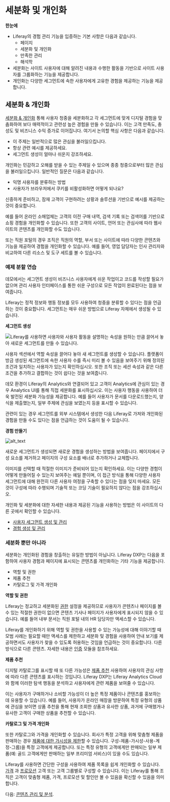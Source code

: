# 세분화 및 개인화

**한눈에**

* Liferay의 경험 관리 기능을 입증하는 기본 사항은 다음과 같습니다.
  * 페이지
  * 세분화 및 개인화
  * 만족한 관리
  * 해석학
* 세분화는 사이트 사용자에 대해 알려진 내용과 수행한 활동을 기반으로 사이트 사용자를 그룹화하는 기능을 제공합니다.
* 개인화는 다양한 세그먼트에 속한 사용자에게 고유한 경험을 제공하는 기능을 제공합니다.

## 세분화 & 개인화

[세분화 & 개인화](https://learn.liferay.com/web/guest/w/dxp/site-building/personalizing-site-experience) 통해 사용자 청중을 세분화하고 각 세그먼트에 맞게 디지털 경험을 맞춤화하여 보다 매력적이고 관련성 높은 경험을 만들 수 있습니다. 이는 고객 만족도, 충성도 및 비즈니스 수익 증가로 이어집니다. 여기서 논의할 핵심 사항은 다음과 같습니다.

* 이 주제는 일반적으로 많은 관심을 불러일으킵니다.
* 항상 관련 예시를 제공하세요.
* 세그먼트 생성이 얼마나 쉬운지 강조하세요.

개인화는 민감하고 오해를 받을 수 있는 주제일 수 있으며 종종 청중으로부터 많은 관심을 불러일으킵니다. 일반적인 질문은 다음과 같습니다.

* 익명 사용자를 분류하는 방법
* 사용자가 브라우저에서 쿠키를 비활성화하면 어떻게 되나요?

신중하게 준비하고, 잠재 고객이 구현하려는 상황과 솔루션을 기반으로 예시를 제공하는 것이 중요합니다.

예를 들어 온라인 소매업체는 고객의 이전 구매 내역, 검색 기록 또는 검색어를 기반으로 쇼핑 경험을 개인화할 수 있습니다. 또한 고객의 사이트, 언어 또는 관심사에 따라 웹사이트의 콘텐츠를 개인화할 수도 있습니다.

또는 직원 포털의 경우 조직은 직원의 역할, 부서 또는 사이트에 따라 다양한 콘텐츠와 기능을 제공하여 경험을 개인화할 수 있습니다. 예를 들어, 영업 담당자는 인사 관리자와 비교하여 다른 리소스 및 도구 세트를 볼 수 있습니다.

### 예제 분할 연습

데모에서는 세그먼트 생성이 비즈니스 사용자에게 쉬운 작업이고 코드를 작성할 필요가 없으며 관리 사용자 인터페이스를 통한 쉬운 구성으로 모든 작업이 완료된다는 점을 보여줍니다.

Liferay는 정적 정보와 행동 정보를 모두 사용하여 청중을 분류할 수 있다는 점을 언급하는 것이 중요합니다. 세그먼트는 매우 쉬운 방법으로 Liferay 자체에서 생성될 수 있습니다.

**세그먼트 생성**

![Liferay를 사용하면 사용자와 사용자 활동을 설명하는 속성을 원하는 만큼 끌어서 놓아 새로운 세그먼트를 만들 수 있습니다.](./segmentation-personalization/images/01.png)

사용자 섹션에서 역할 속성을 끌어다 놓아 새 세그먼트를 생성할 수 있습니다. 플랫폼이 방금 생성된 세그먼트에 속한 사용자 수를 즉시 미리 볼 수 있음을 보여주기 위해 정의된 조건과 일치하는 사용자가 있는지 확인하십시오. 또한 조직 또는 세션 속성과 같은 다른 조건을 추가하고 결합하는 것이 쉽다는 것을 보여줍니다.

데모 환경이 Liferay의 Analytics와 연결되어 있고 고객이 Analytics에 관심이 있는 경우 Analytics UI를 통해 직접 세분화를 표시하십시오. 이는 사용자 행동을 사용하여 더욱 발전된 세분화 가능성을 제공합니다. 예를 들어 사용자가 문서를 다운로드했는지, 양식을 제출했는지, 일부 주제에 관심을 보였는지 등을 표시할 수 있습니다.

관련이 있는 경우 세그먼트를 외부 시스템에서 생성한 다음 Liferay로 가져와 개인화된 경험을 만들 수도 있다는 점을 언급하는 것이 도움이 될 수 있습니다.

**경험 만들기**

![alt_text](./segmentation-personalization/images/02.png)

새로운 세그먼트가 생성되면 새로운 경험을 생성하는 방법을 보여줍니다. 페이지에서 구성 요소를 제거하고 페이지의 구성 요소를 배너로 추가하거나 교체합니다.

이미지를 선택할 때 적절한 이미지가 준비되어 있는지 확인하세요. 이는 다양한 경험이 어떻게 만들어질 수 있는지 보여주는 예일 뿐이며, 이 접근 방식을 통해 다양한 사용자 세그먼트에 대해 완전히 다른 사용자 여정을 구축할 수 있다는 점을 잊지 마세요. 모든 것이 구성에 따라 수행되며 기술적 또는 코딩 기술이 필요하지 않다는 점을 강조하십시오.

개인화 및 세분화에 대한 자세한 내용과 제공된 기능을 사용하는 방법은 이 사이트의 다른 곳에서 확인할 수 있습니다.

* [사용자 세그먼트 생성 및 관리](https://learn.liferay.com/dxp/latest/en/site-building/personalizing-site-experience/segmentation/creating-and-managing-user-segments.html)
* [경험 생성 및 관리](https://learn.liferay.com/dxp/latest/en/site-building/personalizing-site-experience/experience-personalization/creating-and-managing-experiences.html)

### 세분화 뿐만 아니라

세분화는 개인화된 경험을 창출하는 유일한 방법이 아닙니다. Liferay DXP는 다음을 포함하여 사용자 경험과 페이지에 표시되는 콘텐츠를 개인화하는 기타 기능을 제공합니다.

* 역할 및 권한
* 제품 추천
* 카탈로그 및 가격 개인화

**역할 및 권한**

Liferay는 정교하고 세분화된 [권한](https://learn.liferay.com/web/guest/w/dxp/users-and-permissions/roles-and-permissions) 설정을 제공하므로 사용자가 콘텐츠나 페이지를 볼 수 있는 적절한 권한이 없으면 콘텐츠 기사나 페이지가 사용자에게 표시되지 않을 수 있습니다. 예를 들어 내부 문서는 직원 포털 내의 HR 담당자만 액세스할 수 있습니다.

Liferay를 개인화하기 위해 역할 및 권한을 사용할 수 있는 가능성에 대해 이야기할 때 모범 사례는 필요할 때만 액세스를 제한하고 세분화 및 경험을 사용하여 안내 보기를 제공하면서도 사용자가 찾을 수 있도록 허용하는 것임을 언급하는 것이 중요합니다. 다른 방식으로 다른 콘텐츠. 자세한 내용은 [인증](./liferay-authentiation.md) 모듈을 참조하세요.

**제품 추천**

디지털 카탈로그를 표시할 때 또 다른 가능성은 [제품 추천](https://learn.liferay.com/web/guest/w/commerce/pricing/promoting-products/product-recommendations) 사용하여 사용자의 관심 사항에 따라 다른 콘텐츠를 표시하는 것입니다. Liferay DXP는 Liferay Analytics Cloud와 함께 이러한 탐색 행동을 분석하고 사용자에게 관련 제품을 보여줄 수 있습니다.

이는 사용자가 구매하거나 소비할 가능성이 더 높은 특정 제품이나 콘텐츠를 홍보하는 데 유용할 수 있습니다. 예를 들어, 사용자가 온라인 매장을 방문하여 특정 유형의 상품에 관심을 보이면 상품 추천을 통해 현재 조회한 상품과 유사한 상품, 과거에 구매했거나 유사한 고객이 구매한 상품을 추천할 수 있습니다.

**카탈로그 및 가격 개인화**

또한 카탈로그와 가격을 개인화할 수 있습니다. 회사가 특정 고객을 위해 맞춤형 제품을 판매하는 경우 [제품에 대한 가시성을 제한](https://learn.liferay.com/en/w/commerce/product-management/creating-and-managing-products/products/)할 수 있습니다. 구성-제품-가시성-사용-계정-그룹)을 특정 고객에게 제공합니다. 또는 특정 유형의 고객에게만 판매되는 일부 제품(예: 골드 고객에게만 판매하는 일부 프리미엄 서비스)이 있을 수도 있습니다.

Liferay를 사용하면 간단한 구성을 사용하여 제품 목록을 쉽게 개인화할 수 있습니다. [가격](https://learn.liferay.com/commerce/latest/en/pricing/creating-a-price-list.html) 과 [프로모션](https://learn.liferay.com/commerce/latest/en/pricing/promoting-products/creating-a-promotion.html) 고객 또는 고객 그룹별로 구성할 수 있습니다. 이는 Liferay를 통해 조직은 고객이 맞춤형 제품, 가격, 프로모션 및 할인만 볼 수 있음을 확신할 수 있음을 의미합니다.

다음: [콘텐츠 관리 및 분석](./content-management-analytics.md).
